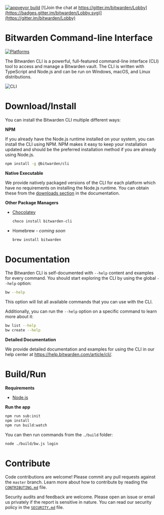 [![appveyor build](https://ci.appveyor.com/api/projects/status/github/bitwarden/cli?branch=master&svg=true)](https://ci.appveyor.com/project/bitwarden/cli)
[![Join the chat at https://gitter.im/bitwarden/Lobby](https://badges.gitter.im/bitwarden/Lobby.svg)](https://gitter.im/bitwarden/Lobby)

# Bitwarden Command-line Interface

[![Platforms](https://imgur.com/ion0Mkf.png "Platforms")](https://help.bitwarden.com/article/cli/#download--install)

The Bitwarden CLI is a powerful, full-featured command-line interface (CLI) tool to access and manage a Bitwarden vault. The CLI is written with TypeScript and Node.js and can be run on Windows, macOS, and Linux distributions.

![CLI](https://imgur.com/MPPu112.png "CLI")

# Download/Install

You can install the Bitwarden CLI multiple different ways:

**NPM**

If you already have the Node.js runtime installed on your system, you can install the CLI using NPM. NPM makes it easy to keep your installation updated and should be the preferred installation method if you are already using Node.js.

```bash
npm install -g @bitwarden/cli
```

**Native Executable**

We provide natively packaged versions of the CLI for each platform which have no requirements on installing the Node.js runtime. You can obtain these from the [downloads section](https://help.bitwarden.com/article/cli/#download--install) in the documentation.

**Other Package Managers**

- [Chocolatey](https://chocolatey.org/packages/bitwarden-cli)
  ```bash
  choco install bitwarden-cli
  ```
- Homebrew - *coming soon*
  ```bash
  brew install bitwarden
  ```

# Documentation

The Bitwarden CLI is self-documented with `--help` content and examples for every command. You should start exploring the CLI by using the global `--help` option:

```bash
bw --help
```

This option will list all available commands that you can use with the CLI.

Additionally, you can run the `--help` option on a specific command to learn more about it:

```bash
bw list --help
bw create --help
```

**Detailed Documentation**

We provide detailed documentation and examples for using the CLI in our help center at https://help.bitwarden.com/article/cli/.

# Build/Run

**Requirements**

- [Node.js](https://nodejs.org/)

**Run the app**

```bash
npm run sub:init
npm install
npm run build:watch
```

You can then run commands from the `./build` folder:

```bash
node ./build/bw.js login
```

# Contribute

Code contributions are welcome! Please commit any pull requests against the `master` branch. Learn more about how to contribute by reading the [`CONTRIBUTING.md`](CONTRIBUTING.md) file.

Security audits and feedback are welcome. Please open an issue or email us privately if the report is sensitive in nature. You can read our security policy in the [`SECURITY.md`](SECURITY.md) file.
